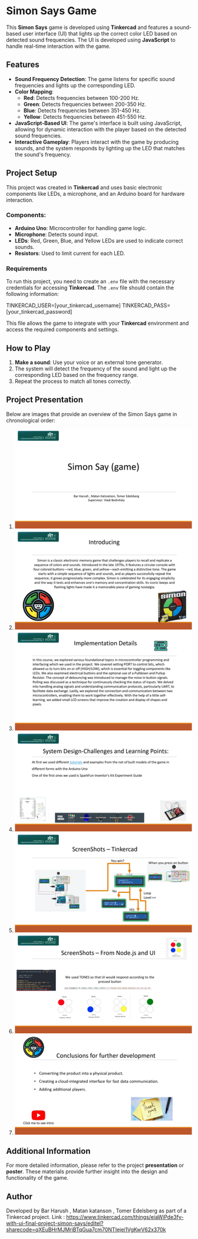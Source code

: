 
# Simon Says Game

This **Simon Says** game is developed using **Tinkercad** and features a sound-based user interface (UI) that lights up the correct color LED based on detected sound frequencies. The UI is developed using **JavaScript** to handle real-time interaction with the game.

## Features

- **Sound Frequency Detection**: The game listens for specific sound frequencies and lights up the corresponding LED.
- **Color Mapping**:
  - **Red**: Detects frequencies between 100-200 Hz.
  - **Green**: Detects frequencies between 200-350 Hz.
  - **Blue**: Detects frequencies between 351-450 Hz.
  - **Yellow**: Detects frequencies between 451-550 Hz.
- **JavaScript-Based UI**: The game's interface is built using JavaScript, allowing for dynamic interaction with the player based on the detected sound frequencies.
- **Interactive Gameplay**: Players interact with the game by producing sounds, and the system responds by lighting up the LED that matches the sound's frequency.

## Project Setup

This project was created in **Tinkercad** and uses basic electronic components like LEDs, a microphone, and an Arduino board for hardware interaction.

### Components:
- **Arduino Uno**: Microcontroller for handling game logic.
- **Microphone**: Detects sound input.
- **LEDs**: Red, Green, Blue, and Yellow LEDs are used to indicate correct sounds.
- **Resistors**: Used to limit current for each LED.

### Requirements

To run this project, you need to create an `.env` file with the necessary credentials for accessing **Tinkercad**. The `.env` file should contain the following information:

TINKERCAD_USER=[your_tinkercad_username] TINKERCAD_PASS=[your_tinkercad_password]

This file allows the game to integrate with your **Tinkercad** environment and access the required components and settings.

## How to Play

1. **Make a sound**: Use your voice or an external tone generator.
2. The system will detect the frequency of the sound and light up the corresponding LED based on the frequency range.
3. Repeat the process to match all tones correctly.

## Project Presentation

Below are images that provide an overview of the Simon Says game in chronological order:

1. ![Slide 1](/photos%20for%20simon%20game/Simon%20Say%20-%20Game%20Presentation_page-0001.jpg)
2. ![Slide 2](/photos%20for%20simon%20game/Simon%20Say%20-%20Game%20Presentation_page-0002.jpg)
3. ![Slide 3](/photos%20for%20simon%20game/Simon%20Say%20-%20Game%20Presentation_page-0003.jpg)
4. ![Slide 4](/photos%20for%20simon%20game/Simon%20Say%20-%20Game%20Presentation_page-0004.jpg)
5. ![Slide 5](/photos%20for%20simon%20game/Simon%20Say%20-%20Game%20Presentation_page-0005.jpg)
6. ![Slide 6](/photos%20for%20simon%20game/Simon%20Say%20-%20Game%20Presentation_page-0006.jpg)
7. ![Slide 7](/photos%20for%20simon%20game/Simon%20Say%20-%20Game%20Presentation_page-0007.jpg)

## Additional Information

For more detailed information, please refer to the project **presentation** or **poster**. These materials provide further insight into the design and functionality of the game.

## Author

Developed by Bar Harush , Matan katanson , Tomer Edelsberg  as part of a Tinkercad project.
Link : https://www.tinkercad.com/things/eiaWiPde3fy-with-ui-final-project-simon-says/editel?sharecode=qXEuBHrMJMriBTqGua7cm70NTIejei1VgKwV62x370k


